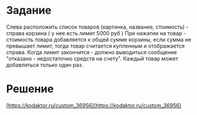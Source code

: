 # Задание

Слева расположить список товаров (картинка, название, стоимость) - справа корзина
( у нее есть лимит 5000 руб ) При нажатии на товар - стоимость товара добавляется 
к общей сумме корзины, если сумма не превышает лимит, тогда товар считается купленным и отображается справа. 
Когда лимит закончится - должно выводиться сообщение "отказано - недостаточно средств на счету". 
Каждый товар может добавляться только один раз. 

# Решение

[https://kodaktor.ru/custom_36956](https://kodaktor.ru/custom_36956)
